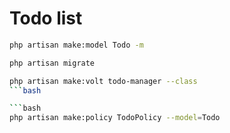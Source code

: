 # Todo list

```bash
php artisan make:model Todo -m
```

```bash
php artisan migrate
```

```bash
php artisan make:volt todo-manager --class
```bash

```bash
php artisan make:policy TodoPolicy --model=Todo
```
